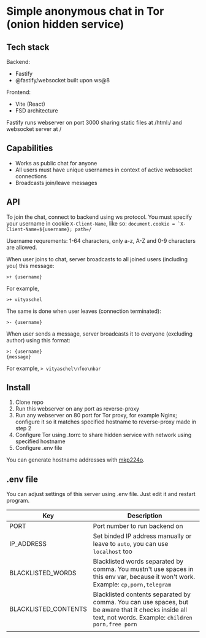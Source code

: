 # Simple anonymous chat in Tor (onion hidden service)

## Tech stack

Backend:
- Fastify
- @fastify/websocket built upon ws@8

Frontend:
- Vite (React)
- FSD architecture

Fastify runs webserver on port 3000 sharing static files at /html:/ and websocket server at /

## Capabilities

- Works as public chat for anyone
- All users must have unique usernames in context of active websocket connections
- Broadcasts join/leave messages

## API

To join the chat, connect to backend using ws protocol. You must specify your username in cookie `X-Client-Name`, like so: ``document.cookie = `X-Client-Name=${username}; path=/``

Username requrements: 1-64 characters, only a-z, A-Z and 0-9 characters are allowed.


When user joins to chat, server broadcasts to all joined users (including you) this message:
```
>+ {username}
```
For example, 
```
>+ vityaschel
```

The same is done when user leaves (connection terminated):

```
>- {username}
```

When user sends a message, server broadcasts it to everyone (excluding author) using this format:

```
>: {username}
{message}
```

For example, `> vityaschel\nfoo\nbar`

## Install

1. Clone repo
2. Run this webserver on any port as reverse-proxy
3. Run any webserver on 80 port for Tor proxy, for example Nginx; configure it so it matches specified hostname to reverse-proxy made in step 2
4. Configure Tor using .torrc to share hidden service with network using specified hostname
5. Configure .env file

You can generate hostname addresses with [mkp224o](https://github.com/cathugger/mkp224o). 

## .env file

You can adjust settings of this server using .env file. Just edit it and restart program.

| Key                  | Description                                                                                                                                             |
| -------------------- | ------------------------------------------------------------------------------------------------------------------------------------------------------- |
| PORT                 | Port number to run backend on                                                                                                                           |
| IP_ADDRESS           | Set binded IP address manually or leave to `auto`, you can use `localhost` too                                                                          |
| BLACKLISTED_WORDS    | Blacklisted words separated by comma. You mustn't use spaces in this env var, because it won't work. Example: `cp,porn,telegram`                        |
| BLACKLISTED_CONTENTS | Blacklisted contents separated by comma. You can use spaces, but be aware that it checks inside all text, not words. Example: `children porn,free porn` |
|                      |                                                                                                                                                         |